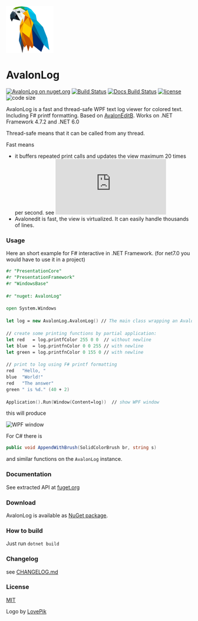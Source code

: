 ![Logo](https://raw.githubusercontent.com/goswinr/AvalonLog/main/Docs/img/logo128.png)
# AvalonLog

[![AvalonLog on nuget.org](https://img.shields.io/nuget/v/AvalonLog)](https://www.nuget.org/packages/AvalonLog/)
[![Build Status](https://github.com/goswinr/AvalonLog/actions/workflows/build.yml/badge.svg)](https://github.com/goswinr/AvalonLog/actions/workflows/build.yml)
[![Docs Build Status](https://github.com/goswinr/AvalonLog/actions/workflows/docs.yml/badge.svg)](https://github.com/goswinr/AvalonLog/actions/workflows/docs.yml)
[![license](https://img.shields.io/github/license/goswinr/AvalonLog)](LICENSE.md)
![code size](https://img.shields.io/github/languages/code-size/goswinr/AvalonLog.svg)

AvalonLog is a fast and thread-safe WPF text log viewer for colored text. Including F# printf formatting. Based on [AvalonEditB](https://github.com/goswinr/AvalonEditB). Works on .NET Framework 4.7.2 and .NET 6.0

Thread-safe means that it can be called from any thread.

Fast means
- it buffers repeated print calls and updates the view maximum 20 times per second. see ![source](https://github.com/goswinr/AvalonLog/blob/main/Src/AvalonLog.fs#L222)
- Avalonedit is fast, the view is virtualized. It can easily handle thousands of lines.

### Usage

Here an short example for F# interactive in .NET Framework.
(for net7.0 you would have to use it in a project)

```fsharp
#r "PresentationCore"
#r "PresentationFramework"
#r "WindowsBase"

#r "nuget: AvalonLog"

open System.Windows

let log = new AvalonLog.AvalonLog() // The main class wrapping an Avalonedit TextEditor as append only log.

// create some printing functions by partial application:
let red   = log.printfColor 255 0 0  // without newline
let blue  = log.printfnColor 0 0 255 // with newline
let green = log.printfnColor 0 155 0 // with newline

// print to log using F# printf formatting
red   "Hello, "
blue  "World!"
red   "The answer"
green " is %d." (40 + 2)

Application().Run(Window(Content=log))  // show WPF window
```
this will produce

![WPF window](https://raw.githubusercontent.com/goswinr/AvalonLog/main/Doc/HelloWorld.png)


For C# there is
```csharp
public void AppendWithBrush(SolidColorBrush br, string s)
```
and similar functions on the `AvalonLog` instance.

### Documentation

See extracted API at [fuget.org](https://www.fuget.org/packages/AvalonLog/0.14.0/lib/net472/AvalonLog.dll/AvalonLog)

### Download

AvalonLog is available as [NuGet package](https://www.nuget.org/packages/AvalonLog).

### How to build

Just run `dotnet build`

### Changelog
see [CHANGELOG.md](https://github.com/goswinr/AvalonLog/blob/main/CHANGELOG.md)

### License

[MIT](https://github.com/goswinr/AvalonLog/blob/main/LICENSE.md)

Logo by [LovePik](https://lovepik.com/image-401268798/crystal-parrot-side-cartoon.html)

